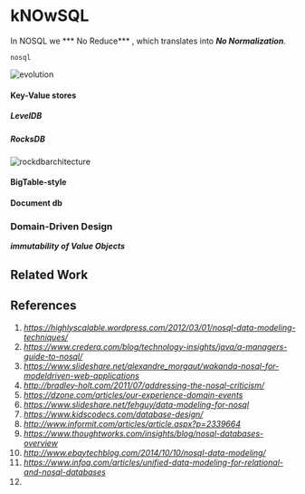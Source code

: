 # kNOwSQL

In NOSQL we *** No Reduce*** , which translates into ***No Normalization***.

`nosql`


![evolution](https://highlyscalable.files.wordpress.com/2012/02/overview2.png)

#### Key-Value stores

##### LevelDB
##### RocksDB
![rockdbarchitecture]()
#### BigTable-style 
#### Document db

### Domain-Driven Design
***immutability of Value Objects*** 
## Related Work

## References
1. _https://highlyscalable.wordpress.com/2012/03/01/nosql-data-modeling-techniques/_
2. _https://www.credera.com/blog/technology-insights/java/a-managers-guide-to-nosql/_
3. _https://www.slideshare.net/alexandre_morgaut/wakanda-nosql-for-modeldriven-web-applications_
4. _http://bradley-holt.com/2011/07/addressing-the-nosql-criticism/_
5. _https://dzone.com/articles/our-experience-domain-events_
6. _https://www.slideshare.net/fehguy/data-modeling-for-nosql_
7. _https://www.kidscodecs.com/database-design/_
8. _http://www.informit.com/articles/article.aspx?p=2339664_
9. _https://www.thoughtworks.com/insights/blog/nosql-databases-overview_
10. _http://www.ebaytechblog.com/2014/10/10/nosql-data-modeling/_
11. _https://www.infoq.com/articles/unified-data-modeling-for-relational-and-nosql-databases_
12. 
